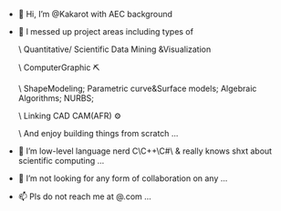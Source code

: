 - 👋 Hi, I’m @Kakarot with AEC background
- 👀 I messed up project areas including types of
  
  \ Quantitative/ Scientific Data Mining &Visualization
  
  \ ComputerGraphic ⛏️
  
  \ ShapeModeling; Parametric curve&Surface models; Algebraic Algorithms; NURBS;
  
  \ Linking CAD CAM(AFR) ⚙️

  \ And enjoy building things from scratch ...
  
- 🌱 I’m low-level language nerd C\C++\C#\ & really knows shxt about scientific computing ...
- 💼 I’m not looking for any form of collaboration on any ...
- 📫 Pls do not reach me at @.com ...

<!---
ChenxingWang93/ChenxingWang93 is a ✨ special ✨ repository because its `README.md` (this file) appears on your GitHub profile.
You can click the Preview link to take a look at your changes.
--->
